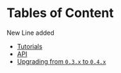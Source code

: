 # Tables of Content
New Line added
- [Tutorials](https://ui-router.github.io/react/#tutorials)
- [API](API.md)
- [Upgrading from `0.3.x` to `0.4.x`](upgrading-from-0.3.x-to-0.4.x.md)
